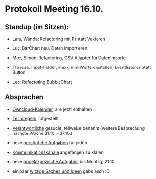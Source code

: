# Protokoll Meeting 16.10.

## Standup (im Sitzen):
- Lara, Wanda: Refactoring mit Pt statt Vektoren

- Luc: BarChart neu, Daten importieren

- Moe, Simon: Refactoring, CSV Adapter für Datenimporte

- Theresa: Input-Felder, max-, min-Werte einstellen, Eventlistener statt Button

- Leo: Refactoring BubbleChart

## Absprachen
- [Owncloud-Kalender](https://owncloud.hpi.de/apps/calendar/), alle jetzt enthalten

- [Teamregeln](teamRules.md) aufgestellt 

- [Verantwortliche](responsibilities.md) gesucht, teilweise benannt (weitere Besprechung nächste Woche 21.10. - 27.10.) 

- neue [persönliche Aufgaben](16_10_2019_todos.md) für jeden

- [Kommunikationskanäle](communication.md) angefangen zu klären

- neue [projektspezische Aufgaben](16_10_2019_tasks.md) bis Montag, 21.10.

- ein paar [witzige Sachen und Ideen](gags.md) gabs auch :D